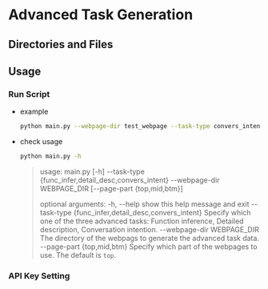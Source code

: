 # Advanced Task Generation

## Directories and Files

## Usage

### Run Script

- example
  ```bash
  python main.py --webpage-dir test_webpage --task-type convers_intent --page-part btm
  ```
- check usage

  ```bash
  python main.py -h
  ```

  > usage: main.py [-h] --task-type {func_infer,detail_desc,convers_intent} --webpage-dir WEBPAGE_DIR [--page-part {top,mid,btm}]
  >
  > optional arguments:
  > -h, --help show this help message and exit
  > --task-type {func_infer,detail_desc,convers_intent}
  > Specify which one of the three advanced tasks: Function inference, Detailed description, Conversation intention.
  > --webpage-dir WEBPAGE_DIR
  > The directory of the webpags to generate the advanced task data.
  > --page-part {top,mid,btm}
  > Specify which part of the webpages to use. The default is `top`.

### API Key Setting
